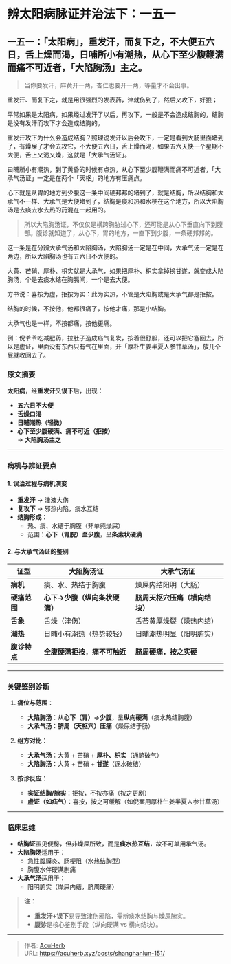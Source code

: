# 辨太阳病脉证并治法下：一五一


## 一五一：「太阳病」，重发汗，而复下之，不大便五六日，舌上燥而渴，日哺所小有潮热，从心下至少腹鞭满而痛不可近者，「大陷胸汤」主之。

<!--more-->

> 当你要发汗，麻黄开一两，杏仁也要开一两，等量才不会出事。

重发汗、而复下之，就是用很强烈的发表药，津就伤到了，然后又攻下，好狠；

平常如果是太阳病，如果经过发汗了以后，再攻下，一般是不会造成结胸的，结胸是没有发汗而攻下才会造成结胸的。

重发汗攻下为什么会造成结胸？照理说发汗以后会攻下，一定是看到大肠里面堵到了，有燥屎了才会去攻它，不大便五六日，舌上燥而渴，如果五六天快一个星期不大便，舌上又渴又燥，这就是「大承气汤证」。

曰晡所小有潮热，到了黄昏的时候有点热，从心下至少腹鞭满而痛不可近者，「大承气汤证」一定是在两个「天枢」的地方有压痛点。

心下就是从胃的地方到少腹这一条中间硬邦邦的堵到了，就是结胸，所以结胸和大承气不一样、大承气是大便堵到了，结胸是痰和热和水梗在这个地方，所以大陷胸汤是去痰去水去热的药混在一起用的。

> 所以大陷胸汤证，不仅仅是横跨胸胁过心下，还可能是从心下垂直向下到腹部。腹诊就知道了，从心下，胃的地方，一直下到少腹，一条硬邦邦的。

这一条是在分辨大承气汤和大陷胸汤，大陷胸汤一定是在中间，大承气汤一定是在两边，所以大陷胸汤也有五六日不大便的。

大黄、芒硝、厚朴、枳实就是大承气，如果把厚朴、枳实拿掉换甘遂，就变成大陷胸汤，个是去痰水结在胸膈间，一个是去大便。

方书说：喜按为虚，拒按为实：此为实热，不管是大陷胸或是大承气都是拒按。

结胸的时候，不按他，他都很痛了，按他才痛，那是小结胸。

大承气也是一样，不按都痛，按他更痛。

例：倪爷爷吃减肥药，拉肚子造成疝气复发，按着很舒服，还可以把它塞回去，所以是虚证，里面没有东西只有气在里面，开「厚朴生姜半夏人参甘草汤」，放几个屁就收回去了。

### **原文摘要**  
**太阳病**，经**重发汗**又**误下**后，出现：  
- **五六日不大便**  
- **舌燥口渴**  
- **日晡潮热（轻微）**  
- **心下至少腹硬满、痛不可近（拒按）**  
→ **大陷胸汤主之**  

---

### **病机与辨证要点**  

#### **1. 误治过程与病机演变**  
- **重发汗** → 津液大伤  
- **复攻下** → 邪热内陷，痰水互结  
- **结胸形成**：  
  - 热、痰、水结于胸腹（非单纯燥屎）  
  - 范围：**心下（胃脘）至少腹**，呈**条索状硬满**  

#### **2. 与大承气汤证的鉴别**  
| **证型**       | **大陷胸汤证**                  | **大承气汤证**                |  
|---------------|--------------------------------|-----------------------------|  
| **病机**      | 痰、水、热结于胸腹              | 燥屎内结阳明（大肠）          |  
| **硬痛范围**  | **心下→少腹（纵向条状硬满）**   | **脐周天枢穴压痛（横向结块）** |  
| **舌象**      | 舌燥（津伤）                    | 舌苔黄厚燥裂（燥热内结）      |  
| **潮热**      | 日晡小有潮热（热势较轻）        | 日晡潮热明显（阳明腑实）      |  
| **腹诊特点**  | **全腹硬满拒按，痛不可触近**    | **脐周硬痛，按之实硬**        |  

---

### **关键鉴别诊断**  
1. **痛位与范围**：  
   - **大陷胸汤**：从**心下（胃）→少腹**，呈**纵向硬满**（痰水热结胸腹）  
   - **大承气汤**：**脐周（天枢穴）压痛**（燥屎结于肠）  

2. **组方对比**：  
   - **大承气汤**：大黄 + 芒硝 + **厚朴、枳实**（通腑破气）  
   - **大陷胸汤**：大黄 + 芒硝 + **甘遂**（逐水破结）  

3. **按诊反应**：  
   - **实证结胸/腑实**：拒按，不按亦痛（按之更剧）  
   - **虚证（如疝气）**：喜按，按之可缓解（如倪案用厚朴生姜半夏人参甘草汤）  

---

### **临床思维**  
- **结胸证**虽见便秘，但非燥屎所致，而是**痰水热互结**，故不可单用承气汤。  
- **大陷胸汤**适用于：  
  - 急性腹膜炎、肠梗阻（水热结胸型）  
  - 胸腹水伴硬满剧痛  
- **大承气汤**适用于：  
  - 阳明腑实（燥屎内结，脐周硬痛）  

> **注**：  
> - **重发汗+误下**易导致津伤邪陷，需辨痰水结胸与燥屎腑实。  
> - **腹诊**是核心鉴别手段（纵向硬满 vs 横向结块）。

---

> 作者: [AcuHerb](https://acuherb.xyz)  
> URL: https://acuherb.xyz/posts/shanghanlun-151/  

